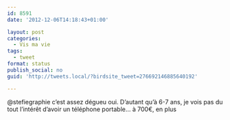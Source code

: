 ```yaml
---
id: 8591
date: '2012-12-06T14:18:43+01:00'

layout: post
categories:
  - Vis ma vie
tags:
  - tweet
format: status
publish_social: no
guid: 'http://tweets.local/?birdsite_tweet=276692146885640192'

---
```


@stefiegraphie c’est assez dégueu oui. D’autant qu’à 6-7 ans, je vois pas du tout l’intérêt d’avoir un téléphone portable… à 700€, en plus